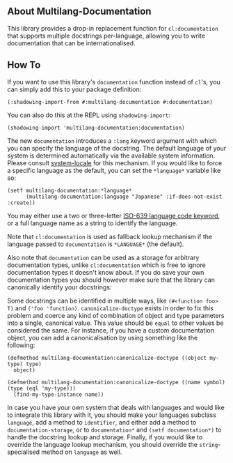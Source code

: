 ## About Multilang-Documentation
This library provides a drop-in replacement function for `cl:documentation` that supports multiple docstrings per-language, allowing you to write documentation that can be internationalised.

## How To
If you want to use this library's `documentation` function instead of `cl`'s, you can simply add this to your package definition:

    (:shadowing-import-from #:multilang-documentation #:documentation)

You can also do this at the REPL using `shadowing-import`:

    (shadowing-import 'multilang-documentation:documentation)

The new `documentation` introduces a `:lang` keyword argument with which you can specify the language of the docstring. The default language of your system is determined automatically via the available system information. Please consult [system-locale](https://shinmera.github.io/system-locale) for this mechanism. If you would like to force a specific language as the default, you can set the `*language*` variable like so:


    (setf multilang-documentation:*language* 
          (multilang-documentation:language "Japanese" :if-does-not-exist :create))

You may either use a two or three-letter [ISO-639 language code keyword](https://shinmera.github.io/language-codes), or a full language name as a string to identify the language.

Note that `cl:documentation` is used as fallback lookup mechanism if the language passed to `documentation` is `*LANGUAGE*` (the default).

Also note that `documentation` can be used as a storage for arbitrary documentation types, unlike `cl:documentation` which is free to ignore documentation types it doesn't know about. If you do save your own documentation types you should however make sure that the library can canonically identify your docstrings:

Some docstrings can be identified in multiple ways, like `(#<function foo> T)` and `('foo 'function)`. `canonicalize-doctype` exists in order to fix this problem and coerce any kind of combination of object and type parameters into a single, canonical value. This value should be `equal` to other values be considered the same. For instance, if you have a custom documentation object, you can add a canonicalisation by using something like the following:

    (defmethod multilang-documentation:canonicalize-doctype ((object my-type) type)
      object)
    
    (defmethod multilang-documentation:canonicalize-doctype ((name symbol) (type (eql 'my-type)))
      (find-my-type-instance name))

In case you have your own system that deals with languages and would like to integrate this library with it, you should make your languages subclass `language`, add a method to `identifier`, and either add a method to `documentation-storage`, or to `documentation*` and `(setf documentation*)` to handle the docstring lookup and storage. Finally, if you would like to override the language lookup mechanism, you should override the `string`-specialised method on `language` as well.

